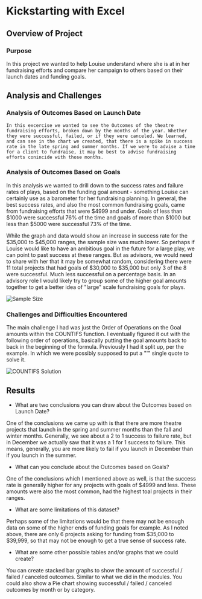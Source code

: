 # Kickstarting with Excel

## Overview of Project

### Purpose
In this project we wanted to help Louise understand where she is at in her fundraising efforts and compare her campaign to others based on their launch dates and funding goals.
## Analysis and Challenges

### Analysis of Outcomes Based on Launch Date
    In this excercise we wanted to see the Outcomes of the theatre fundraising efforts, broken down by the months of the year. Whether they were successful, failed, or if they were canceled. We learned, and can see in the chart we created, that there is a spike in success rate in the late spring and summer months. If we were to advise a time for a client to fundraise, it may be best to advise fundraising efforts conincide with those months. 
### Analysis of Outcomes Based on Goals
In this analysis we wanted to drill down to the success rates and failure rates of plays, based on the funding goal amount - something Louise can certainly use as a barometer for her fundraising planning. In general, the best success rates, and also the most common fundraising goals, came from fundraising efforts that were $4999 and under. Goals of less than $1000 were successful 76% of the time and goals of more than $1000 but less than $5000 were successful 73% of the time. 

While the graph and data would show an increase in success rate for the $35,000 to $45,000 ranges, the sample size was much lower. So perhaps if Louise would like to have an ambitious goal in the future for a large play, we can point to past success at these ranges. But as advisors, we would need to share with her that it may be somewhat random, considering there were 11 total projects that had goals of $30,000 to $35,000 but only 3 of the 8 were successful. Much less successful on a percentage basis. In an advisory role I would likely try to group some of the higher goal amounts together to get a better idea of "large" scale fundraising goals for plays.

![Sample Size](Sample_Size.png)


### Challenges and Difficulties Encountered

The main challenge I had was just the Order of Operations on the Goal amounts within the COUNTIFS function. I eventually figured it out with the following order of operations, basically putting the goal amounts back to back in the beginning of the formula. Previously I had it split up, per the example. In which we were possibly supposed to put a "'" single quote to solve it. 

![COUNTIFS Solution](COUNTIFS_Solution.png)

## Results

- What are two conclusions you can draw about the Outcomes based on Launch Date? 

One of the conclusions we came up with is that there are more theatre projects that launch in the spring and summer months than the fall and winter months. Generally, we see about a 2 to 1 success to failure rate, but in December we actually saw that it was a 1 for 1 success to failure. This means, generally, you are more likely to fail if you launch in December than if you launch in the summer.

- What can you conclude about the Outcomes based on Goals?

One of the conclusions which I mentioned above as well, is that the success rate is generally higher for any projects with goals of $4999 and less. These amounts were also the most common, had the highest toal projects in their ranges.

- What are some limitations of this dataset?

Perhaps some of the limitations would be that there may not be enough data on some of the higher ends of funding goals for example. As I noted above, there are only 6 projects asking for funding from $35,000 to $39,999, so that may not be enough to get a true sense of success rate.

- What are some other possible tables and/or graphs that we could create?

You can create stacked bar graphs to show the amount of successful / failed / canceled outcomes. Similar to what we did in the modules. You could also show a Pie chart showing successful / failed / canceled outcomes by month or by category. 
